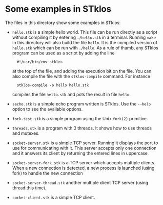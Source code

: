 # Some examples in STklos

The files in this directory show some examples in STklos:

- `hello.stk` is a simple hello world. This file can be run directly
  as a script without compiling it by entering `./hello.stk` in a
  terminal.  Running `make` in this directory will also build the file
  `hello`. It is the compiled version of `hello.stk` which can be run
  with `./hello`. As a rule of thumb, any STklos program can be used
  as a script by adding the line

        #!/usr/bin/env stklos

  at the top of the file, and adding the execution bit on the file.
  You can also compile the file with the `stklos-compile` command.
  For instance

        stklos-compile -o hello hello.stk

  compiles the file `hello.stk` and pots the result in file `hello`.

- `secho.stk` is a simple echo program written is STklos. Use the
  `--help` option to see the available options.

- `fork-test.stk` is a simple program using the Unix `fork(2)`
  primitive.

- `threads.stk` is a program with 3 threads. It shows how to use
  threads and mutexes.

- `socket-server.stk` is a simple TCP server. Running it displays the
  port to use for communicating with it. This server accepts only one
  connection and it answers its client by returning the entered lines
  in uppercase.

- `socket-server-fork.stk` is a TCP server which accepts multiple
  clients. When a new connection is detected, a new process is
  launched (using fork) to handle the new connection

- `socket-server-thread.stk` another multiple client TCP server (using
  thread this time).

- `socket-client.stk` is a simple TCP client.
